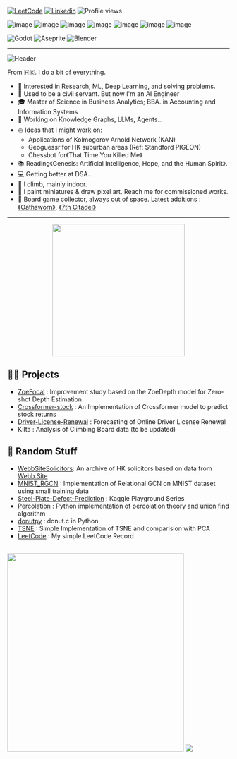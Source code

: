 
<!--[![Portfolio](https://img.shields.io/badge/Portfolio-Visit-brightgreen?style=flat-square)](https://github.com/austinmyc/)-->
[![LeetCode](https://img.shields.io/badge/LeetCode-Profile-orange?style=flat-square&logo=leetcode)](https://leetcode.com/austinmyc/)
[![Linkedin](https://img.shields.io/badge/Linkedin-Profile-blue?style=flat-square&logo=linkedin)](https://www.linkedin.com/in/austinmyc/)
![Profile views](https://komarev.com/ghpvc/?username=austinmyc&color=lightgrey)

![image](https://img.shields.io/badge/Python-FFD43B?style=for-the-badge&logo=python&logoColor=blue)
![image](https://img.shields.io/badge/PyTorch-EE4C2C?style=for-the-badge&logo=pytorch&logoColor=white)
![image](https://img.shields.io/badge/OpenCV-27338e?style=for-the-badge&logo=OpenCV&logoColor=white)
![image](https://img.shields.io/badge/R-276DC3?style=for-the-badge&logo=r&logoColor=white)
![image](https://img.shields.io/badge/HTML5-E34F26?style=for-the-badge&logo=html5&logoColor=white)
![image](https://img.shields.io/badge/MySQL-005C84?style=for-the-badge&logo=mysql&logoColor=white)
![image](https://img.shields.io/badge/Tableau-E97627?style=for-the-badge&logo=Tableau&logoColor=white)

![Godot](https://img.shields.io/badge/Godot-478CBF?style=for-the-badge&logo=GodotEngine&logoColor=white)
![Aseprite](https://img.shields.io/badge/Aseprite-EEEEEE?style=for-the-badge&logo=Aseprite&logoColor=#7D929E)
![Blender](https://img.shields.io/badge/blender-%23F5792A.svg?style=for-the-badge&logo=blender&logoColor=white)
 <hr>

![Header](https://readme-typing-svg.herokuapp.com?font=Roboto&size=36&duration=3500&pause=1000&color=484848&random=false&width=435&lines=++Hey+this+is+Austin!%F0%9F%91%8B++)

From 🇭🇰. I do a bit of everything.   

* 🧐   Interested in Research, ML, Deep Learning, and solving problems.
* 💼   Used to be a civil servant. But now I'm an AI Engineer
* 🎓   Master of Science in Business Analytics; BBA. in Accounting and Information Systems
* 🌱   Working on Knowledge Graphs, LLMs, Agents...
* ⛵   Ideas that I might work on:
  + Applications of Kolmogorov Arnold Network (KAN)
  + Geoguessr for HK suburban areas (Ref: Standford PIGEON)
  + Chessbot for《That Time You Killed Me》
* 📚   Reading《Genesis: Artificial Intelligence, Hope, and the Human Spirit》.
* 💻   Getting better at DSA... 
* 🧗   I climb, mainly indoor.
* 🎨   I paint miniatures & draw pixel art. Reach me for commissioned works.
* 🎲   Board game collector, always out of space. Latest additions :[《Oathsworn》](https://boardgamegeek.com/boardgame/251661/oathsworn-into-the-deepwood), [《7th Citadel》](https://boardgamegeek.com/boardgame/286063/the-7th-citadel)
<hr>
<p align="center">
<img src="https://github.com/user-attachments/assets/37e5eb94-480b-4433-90f5-8e39240d8d8a" width="300">
</p>


## 👨‍💻 Projects
* <a href="https://github.com/austinmyc/ZoeFocal">ZoeFocal</a> : Improvement study based on the ZoeDepth model for Zero-shot Depth Estimation
* <a href="https://github.com/austinmyc/Crossformer-stock">Crossformer-stock</a> : An Implementation of Crossformer model to predict stock returns
* <a href="https://github.com/austinmyc/Driver-License-Renewal">Driver-License-Renewal</a> : Forecasting of Online Driver License Renewal
* Kilta : Analysis of Climbing Board data (to be updated)

## 🤡 Random Stuff
* <a href="https://github.com/austinmyc/WebbSiteSolicitors">WebbSiteSolicitors</a>: An archive of HK solicitors based on data from [Webb Site](https://webb-site.com/)
* <a href="https://github.com/austinmyc/MNIST_RGCN">MNIST_RGCN</a> : Implementation of Relational GCN on MNIST dataset using small training data 
* <a href="https://github.com/austinmyc/Steel-Plate-Defect-Prediction">Steel-Plate-Defect-Prediction</a> : Kaggle Playground Series
* <a href="https://github.com/austinmyc/percolation">Percolation</a> : Python implementation of percolation theory and union find algorithm
* <a href="https://github.com/austinmyc/donutpy">donutpy</a> : donut.c in Python
* <a href="https://github.com/austinmyc/TSNE">TSNE</a> : Simple Implementation of TSNE and comparision with PCA
* <a href="https://github.com/austinmyc/LeetCode">LeetCode</a> : My simple LeetCode Record

<br>


 <div id="banner">
    <div class="inline-block">
        <img src="https://leetcard.jacoblin.cool/austinmyc?theme=light&font=Work%20Sans&ext=contest" height="450" width="400">
        <img src="https://leetcode-badge-showcase.vercel.app/api?username=austinmyc&theme=light&animated=true&height="450">
    </div>  
</div>






